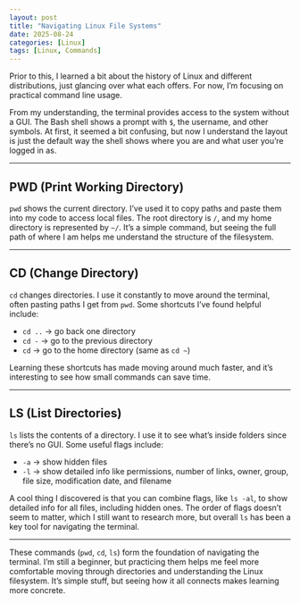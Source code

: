 ```yaml
---
layout: post
title: "Navigating Linux File Systems"
date: 2025-08-24
categories: [Linux]
tags: [Linux, Commands]
---
```


Prior to this, I learned a bit about the history of Linux and different distributions, just glancing over what each offers. For now, I’m focusing on practical command line usage.


From my understanding, the terminal provides access to the system without a GUI. The Bash shell shows a prompt with `$`, the username, and other symbols. At first, it seemed a bit confusing, but now I understand the layout is just the default way the shell shows where you are and what user you’re logged in as.


---


## PWD (Print Working Directory)


`pwd` shows the current directory. I’ve used it to copy paths and paste them into my code to access local files. The root directory is `/`, and my home directory is represented by `~/`. It’s a simple command, but seeing the full path of where I am helps me understand the structure of the filesystem.


---


## CD (Change Directory)


`cd` changes directories. I use it constantly to move around the terminal, often pasting paths I get from `pwd`. Some shortcuts I’ve found helpful include:
- `cd ..` → go back one directory
- `cd -` → go to the previous directory
- `cd` → go to the home directory (same as `cd ~`)


Learning these shortcuts has made moving around much faster, and it’s interesting to see how small commands can save time.


---


## LS (List Directories)


`ls` lists the contents of a directory. I use it to see what’s inside folders since there’s no GUI. Some useful flags include:
- `-a` → show hidden files
- `-l` → show detailed info like permissions, number of links, owner, group, file size, modification date, and filename


A cool thing I discovered is that you can combine flags, like `ls -al`, to show detailed info for all files, including hidden ones. The order of flags doesn’t seem to matter, which I still want to research more, but overall `ls` has been a key tool for navigating the terminal.


---


These commands (`pwd`, `cd`, `ls`) form the foundation of navigating the terminal. I’m still a beginner, but practicing them helps me feel more comfortable moving through directories and understanding the Linux filesystem. It’s simple stuff, but seeing how it all connects makes learning more concrete.